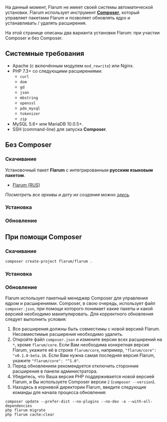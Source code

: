 На данный момент, Flarum не имеет своей системы автоматической установки. Flarum использует инструмент [**Composer**](https://getcomposer.org/), который управляет пакетами Flarum и позволяет обновлять ядро и устанавливать / удалять расширения.

На этой странице описаны два варианта установки Flarum: при участии Composer и без Composer.

## Системные требования

- Apache (с включённым модулем `mod_rewrite`) или Nginx.
- PHP 7.3+ со следующими расширениями:
  - `curl`
  - `dom`
  - `gd`
  - `json`
  - `mbstring`
  - `openssl`
  - `pdo_mysql`
  - `tokenizer`
  - `zip`
- MySQL 5.6+ или MariaDB 10.0.5+.
- SSH (command-line) для запуска **Composer**.

## Без Composer

### Скачивание

Установочный пакет **Flarum** с интегрированным **русским языковым пакетом**.

- [Flarum (RUS)](https://github.com/flarum-download/storage/raw/main/flarum.rus.tar.xz)

*Посмотреть все архивы и дату их создания можно [здесь](https://github.com/flarum-download/storage).*

### Установка

### Обновление

## При помощи Composer

### Скачивание

```
composer create-project flarum/flarum .
```

### Установка

### Обновление

Flarum использует пакетный менеджер Composer для управления ядром и расширениями. Composer, в свою очередь, использует файл `composer.json`, при помощи которого понимает какие пакеты и какой версией необходимо манипулировать. Для корректного обновления следует выполнить условия:

1. Все расширения должны быть совместимы с новой версией Flarum. Несовместимые расширения необходимо удалить.
2. Откройте файл `composer.json` и измените версии всех расширений на `*`, кроме `flarum/core`. Если Вам необходима конкретная версия Flarum, укажите её в строке `flarum/core`, например, `"flarum/core": "v0.1.0-beta.16`. Если Вам нужна самая последняя версия Flarum, укажите `"flarum/core": "^1.0"`.
3. Перед обновлением рекомендуется отключить сторонние расширения в панели администратора.
4. Убедитесь, что Ваша версия PHP поддерживается новой версией Flarum, и Вы используете Composer версии `2` (`composer --version`).
5. Находясь в корневой директории Flarum, введите следующие команды для начала процесса обновления:

```
composer update --prefer-dist --no-plugins --no-dev -a --with-all-dependencies
php flarum migrate
php flarum cache:clear
```
